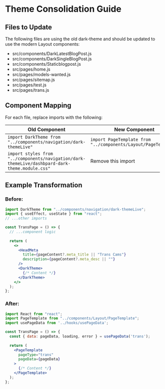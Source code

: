 # Theme Consolidation Guide

## Files to Update

The following files are using the old dark-theme and should be updated to use the modern Layout components:

- src/components/DarkLatestBlogPost.js
- src/components/DarkSingleBlogPost.js
- src/components/Staticblogpost.js
- src/pages/home.js
- src/pages/models-wanted.js
- src/pages/sitemap.js
- src/pages/test.js
- src/pages/trans.js

## Component Mapping

For each file, replace imports with the following:

| Old Component | New Component |
|---------------|---------------|
| `import DarkTheme from "../components/navigation/dark-themeLive"` | `import PageTemplate from "../components/Layout/PageTemplate"` |
| `import styles from "../components/navigation/dark-themeLive/dashbpard-dark-theme.module.css"` | Remove this import |

## Example Transformation

### Before:
```jsx
import DarkTheme from "../components/navigation/dark-themeLive";
import { useEffect, useState } from "react";
// ...other imports

const TransPage = () => {
  // ...component logic
  
  return (
    <>
      <HeadMeta
        title={pageContent?.meta_title || "Trans Cams"}
        description={pageContent?.meta_desc || ""}
      />
      <DarkTheme>
        {/* Content */}
      </DarkTheme>
    </>
  );
};
```

### After:
```jsx
import React from "react";
import PageTemplate from "../components/Layout/PageTemplate";
import usePageData from '../hooks/usePageData';

const TransPage = () => {
  const { data: pageData, loading, error } = usePageData('trans');
  
  return (
    <PageTemplate 
      pageType="trans" 
      pageData={pageData}
    >
      {/* Content */}
    </PageTemplate>
  );
};
```
